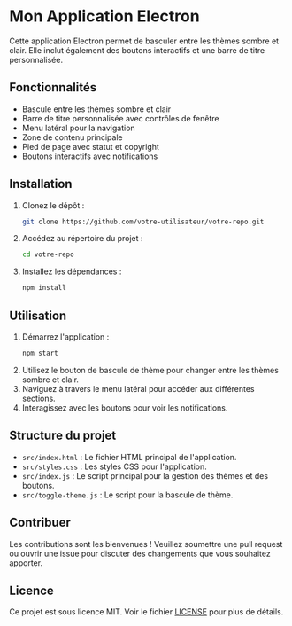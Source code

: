 # Mon Application Electron

Cette application Electron permet de basculer entre les thèmes sombre et clair. Elle inclut également des boutons interactifs et une barre de titre personnalisée.

## Fonctionnalités

- Bascule entre les thèmes sombre et clair
- Barre de titre personnalisée avec contrôles de fenêtre
- Menu latéral pour la navigation
- Zone de contenu principale
- Pied de page avec statut et copyright
- Boutons interactifs avec notifications

## Installation

1. Clonez le dépôt :
    ```bash
    git clone https://github.com/votre-utilisateur/votre-repo.git
    ```
2. Accédez au répertoire du projet :
    ```bash
    cd votre-repo
    ```
3. Installez les dépendances :
    ```bash
    npm install
    ```

## Utilisation

1. Démarrez l'application :
    ```bash
    npm start
    ```
2. Utilisez le bouton de bascule de thème pour changer entre les thèmes sombre et clair.
3. Naviguez à travers le menu latéral pour accéder aux différentes sections.
4. Interagissez avec les boutons pour voir les notifications.

## Structure du projet

- `src/index.html` : Le fichier HTML principal de l'application.
- `src/styles.css` : Les styles CSS pour l'application.
- `src/index.js` : Le script principal pour la gestion des thèmes et des boutons.
- `src/toggle-theme.js` : Le script pour la bascule de thème.

## Contribuer

Les contributions sont les bienvenues ! Veuillez soumettre une pull request ou ouvrir une issue pour discuter des changements que vous souhaitez apporter.

## Licence

Ce projet est sous licence MIT. Voir le fichier [LICENSE](LICENSE) pour plus de détails.
